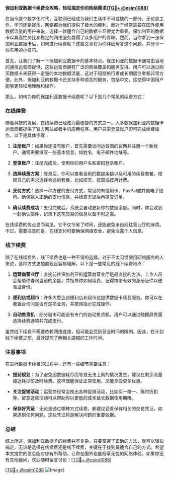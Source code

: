 **保加利亚数据卡续费全攻略，轻松搞定你的网络需求[[TG💪+ @esim1088](https://t.me/s/esim1088)]**

在当今这个数字化时代，互联网已经成为我们生活中不可或缺的一部分。无论是工作、学习还是娱乐，网络都为我们提供了极大的便利。而对于经常需要在国外使用数据流量的用户来说，选择一款适合自己的数据卡显得尤为重要。保加利亚的数据卡以其高性价比和稳定的网络服务赢得了众多用户的青睐。然而，当你拿到一张保加利亚数据卡后，如何进行续费呢？这篇文章将为你详细解答这个问题，并分享一些实用的小技巧。

首先，让我们了解一下保加利亚数据卡的基本特点。保加利亚的数据卡通常由当地的通信运营商提供，这些运营商拥有广泛的网络覆盖和服务支持。用户可以通过购买数据卡来获得一定量的本地数据流量，这对于短期旅行者或长期居住者都非常方便。此外，保加利亚的数据卡还支持多种语言的服务，包括中文，这使得中国用户能够更轻松地理解和操作。

那么，如何为你的保加利亚数据卡续费呢？以下是几个常见的续费方式：

### 在线续费

随着科技的发展，在线续费已经成为最便捷的方式之一。大多数保加利亚的数据卡运营商都提供了官方网站或者手机应用程序，用户只需登录账户即可完成续费操作。以下是具体步骤：

1. **注册账户**：如果你还没有账户，首先需要访问运营商的官网并注册一个新账户。通常需要填写一些基本信息，如姓名、电子邮件地址等。
   
2. **登录账户**：注册完成后，使用你的用户名和密码登录账户。

3. **选择续费方案**：登录后，你可以查看当前的数据余额以及可用的续费套餐。根据自己的需求选择合适的套餐，比如按天、按周或按月计费。

4. **支付方式**：选择一种方便的支付方式，常见的有信用卡、PayPal或其他电子钱包。确保输入正确的支付信息，并检查无误后再提交订单。

5. **确认续费成功**：支付完成后，系统会自动更新你的数据余额。同时，你会收到一封确认邮件，记录下这笔交易的信息以备不时之需。

在线续费的优点显而易见，它不仅节省了时间，还能避免亲自前往营业厅的麻烦。不过，需要注意的是，在线支付时要确保网络安全，避免泄露个人信息。

### 线下续费

除了在线续费外，线下续费也是一种不错的选择。对于不太习惯使用网络服务的人来说，这种方式更加直观且容易理解。以下是一些常见的线下续费地点：

1. **运营商营业厅**：直接前往保加利亚的运营商营业厅是最直接的方法。工作人员会帮助你查询当前的余额，并指导你如何续费。记得携带有效的身份证件以便验证身份。

2. **便利店或超市**：许多大型连锁便利店和超市也提供数据卡续费服务。你可以在收银台询问是否有这项业务，并按照指示完成操作。

3. **自动售货机**：部分城市可能设有专门的自动售货机，用户可以通过触摸屏界面选择续费选项并完成支付。

虽然线下续费不需要依赖网络连接，但可能会受到营业时间的限制。因此，在计划线下续费之前，最好提前了解相关店铺的工作时间。

### 注意事项

在进行数据卡续费的过程中，还有一些细节需要注意：

- **提前规划**：为了避免因数据耗尽而导致无法上网的情况发生，建议在剩余流量接近耗尽前及时续费。这样既能保证正常使用，又能享受更多优惠。

- **关注促销活动**：运营商经常会推出各种促销活动，比如买一赠一、限时折扣等。留意这些活动可以帮助你以更低的成本延长数据使用期限。

- **保存好凭证**：无论是通过哪种方式续费，都建议妥善保存相关的交易凭证。如果遇到任何问题，这些凭证将是解决问题的重要依据。

### 总结

综上所述，保加利亚数据卡的续费并不复杂，只要掌握了正确的方法，就可以轻松搞定。无论是选择在线续费还是线下续费，关键在于找到最适合自己的方式。希望本文提供的信息能对你有所帮助，让你在国外也能畅享无忧的网络体验。如果你还有其他疑问，欢迎随时留言讨论！[[TG💪+ @esim1088](https://t.me/s/esim1088)]

[[TG💪+ @esim1088](https://t.me/s/esim1088) ![Image](https://i.postimg.cc/4NQfJmqS/Snipaste-2025-05-13-00-14-12.png)]